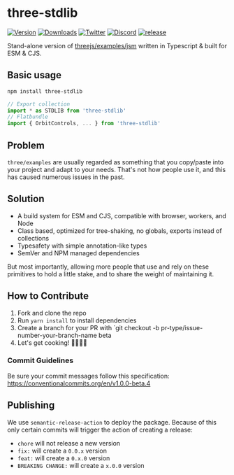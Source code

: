# three-stdlib

[![Version](https://img.shields.io/npm/v/three-stdlib?style=flat&colorA=000000&colorB=000000)](https://npmjs.com/package/three-stdlib)
[![Downloads](https://img.shields.io/npm/dt/three-stdlib.svg?style=flat&colorA=000000&colorB=000000)](https://npmjs.com/package/three-stdlib)
[![Twitter](https://img.shields.io/twitter/follow/pmndrs?label=%40pmndrs&style=flat&colorA=000000&colorB=000000&logo=twitter&logoColor=000000)](https://twitter.com/pmndrs)
[![Discord](https://img.shields.io/discord/740090768164651008?style=flat&colorA=000000&colorB=000000&label=discord&logo=discord&logoColor=000000)](https://discord.gg/ZZjjNvJ)
[![release](https://github.com/pmndrs/three-stdlib/actions/workflows/main.yml/badge.svg?style=flat&colorA=000000&colorB=000000)](https://github.com/pmndrs/three-stdlib/actions/workflows/main.yml)

Stand-alone version of [threejs/examples/jsm](https://github.com/mrdoob/three.js/tree/dev/examples/jsm) written in Typescript & built for ESM & CJS.

## Basic usage

```bash
npm install three-stdlib
```

```ts
// Export collection
import * as STDLIB from 'three-stdlib'
// Flatbundle
import { OrbitControls, ... } from 'three-stdlib'
```

## Problem

`three/examples` are usually regarded as something that you copy/paste into your project and adapt to your needs. That's not how people use it, and this has caused numerous issues in the past.

## Solution

- A build system for ESM and CJS, compatible with browser, workers, and Node
- Class based, optimized for tree-shaking, no globals, exports instead of collections
- Typesafety with simple annotation-like types
- SemVer and NPM managed dependencies

But most importantly, allowing more people that use and rely on these primitives to hold a little stake, and to share the weight of maintaining it.

## How to Contribute

1.  Fork and clone the repo
2.  Run `yarn install` to install dependencies
3.  Create a branch for your PR with `git checkout -b pr-type/issue-number-your-branch-name beta
4.  Let's get cooking! 👨🏻‍🍳🥓

### Commit Guidelines

Be sure your commit messages follow this specification: https://conventionalcommits.org/en/v1.0.0-beta.4

## Publishing

We use `semantic-release-action` to deploy the package. Because of this only certain commits will trigger the action of creating a release:

- `chore` will not release a new version
- `fix:` will create a `0.0.x` version
- `feat:` will create a `0.x.0` version
- `BREAKING CHANGE:` will create a `x.0.0` version
